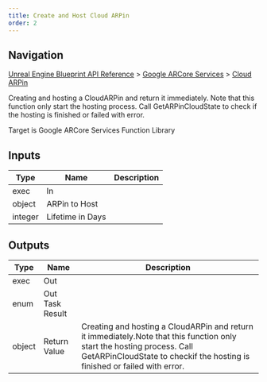 ```yaml
---
title: Create and Host Cloud ARPin
order: 2
---
```

## Navigation

[Unreal Engine Blueprint API Reference](https://dev.epicgames.com/documentation/en-us/unreal-engine/BlueprintAPI) > [Google ARCore Services](https://dev.epicgames.com/documentation/en-us/unreal-engine/BlueprintAPI/GoogleARCoreServices) > [Cloud ARPin](https://dev.epicgames.com/documentation/en-us/unreal-engine/BlueprintAPI/GoogleARCoreServices/CloudARPin)

Creating and hosting a CloudARPin and return it immediately.
Note that this function only start the hosting process. Call GetARPinCloudState to check
if the hosting is finished or failed with error.

Target is Google ARCore Services Function Library

## Inputs

| Type | Name | Description |
| --- | --- | --- |
| exec | In |  |
| object | ARPin to Host |  |
| integer | Lifetime in Days |  |

## Outputs

| Type | Name | Description |
| --- | --- | --- |
| exec | Out |  |
| enum | Out Task Result |  |
| object | Return Value | Creating and hosting a CloudARPin and return it immediately.Note that this function only start the hosting process. Call GetARPinCloudState to checkif the hosting is finished or failed with error. |
